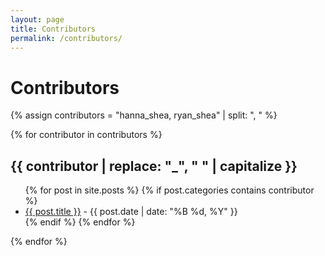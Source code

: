 ```yaml
---
layout: page
title: Contributors
permalink: /contributors/
---
```


# Contributors

{% assign contributors = "hanna_shea, ryan_shea" | split: ", " %}

{% for contributor in contributors %}
## {{ contributor | replace: "_", " " | capitalize }}

<ul>
  {% for post in site.posts %}
    {% if post.categories contains contributor %}
      <li>
        <a href="{{ post.url }}">{{ post.title }}</a> - {{ post.date | date: "%B %d, %Y" }}
      </li>
    {% endif %}
  {% endfor %}
</ul>

{% endfor %}
